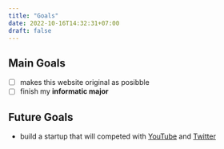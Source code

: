 ```yaml
---
title: "Goals"
date: 2022-10-16T14:32:31+07:00
draft: false
---
```



## Main Goals 

- [ ] makes this website original as posibble
- [ ] finish my **informatic major**

## Future Goals

- build a startup that will competed with <a href="https://www.youtube.com/watch?v=dQw4w9WgXcQ"  target="_blank">YouTube</a> and <a href="https://twitter.com/platina_sb"  target="_blank">Twitter</a>
